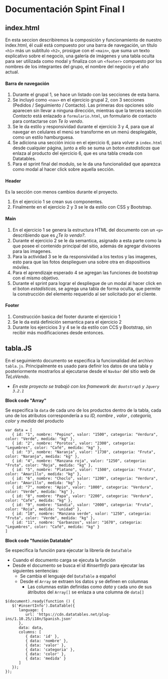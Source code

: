 # Documentación Spint Final I

## **index.html**
En esta seccion describiremos la composición y funcionamiento de nuestro index.html, él cuál está compuesto por una barra de navegación, un título `<h1>` más un subtítulo `<h2>`, prosigue con el `<main>`, que suma un texto explicativo sobre el negocio, una galería de imágenes y una tabla oculta para ser utilizada como modal y finaliza con un `<footer>` compuesto por los nombres de los integrantes del grupo, el nombre del negocio y el año actual.

#### **Barra de navegación**
1. Durante el grupal 1, se hace un listado con las secciones de esta barra.
2. Se incluyó como `<nav>` en el ejercicio grupal 2, con 3 secciones (Pedidos / Seguimiento / Contacto). Las primeras dos opciones sólo aparecen sin llevar a ninguna dirección, mientras que la tercera sección *Contacto* está enlazado a `formulario.html`, un formulario de contacto para contactarse con *Te lo vendo*.
3. Se le da estilo y responsividad durante el ejercicio 3 y 4, para que al navegar en celulares el menú se transforme en un menú desplegable, como un estilo hamburguesa.
4. Se adiciona una sección inicio en el ejercicio 6, para volver a `index.html` desde cualquier página, junto a ello se suma un boton *estadisticas* que enlaza al producto del ejercicio 6, que es una tabla creada con Datatables. 
5. Para el sprint final del modulo, se le da una funcionalidad que aparezca como modal al hacer click sobre aquella sección.

#### Header
Es la sección con menos cambios durante el proyecto. 
1. En el ejercicio 1 se crean sus componentes.
2. Finalmente en el ejercicio 2 y 3 se le da estilo con CSS y Bootstrap.

#### Main
1. En el ejercicio 1 se genera la estructura HTML del documento con un `<p>` describiendo que es *¿Te lo vendo?*.
2. Durante el ejercicio 2 se le da semantica, asignado a esta parte como la que posee el contenido principal del sitio, además de agregar divisores para las imagenes.
3. Para la actividad 3 se le da responsividad a los textos y las imagenes, esto para que las fotos desplieguen una sobre otra en dispositivos móviles.
4. Para el aprendizaje esperado 4 se agregan las funciones de bootstrap con el mismo objetivo.
5. Durante el sprint para lograr el despliegue de un modal al hacer click en el boton *estadísticas*, se agrega una tabla de forma oculta, que permite la construcción del elemento requerido al ser solicitado por el cliente.

#### Footer
1. Construcción basica del footer durante el ejercicio 1
2. Se le da está definición semantica para el ejercicio 2
3. Durante los ejercicios 3 y 4 se le da estilo con CCS y Bootstrap, sin recibir más modificaciones desde entonces.

## **tabla.JS**

En el seguimiento documento se especifica la funcionalidad del archivo `tabla.js`. Principalmente es usado para definir los datos de una tabla y posteriormente mostrarlos al ejecutarse desde el `Navbar` del sitio web de *TeLoVendo*.

+ _En este proyecto se trabajó con los framework de: `Bootstrap5` y  `Jquery 3.2.1`_


**Block code "Array"**

Se especifica la `data` de cada uno de los productos dentro de la tabla, cada uno de los atributos correspondería a su _ID, nombre , valor , categoría, color_ y _medida_ del producto 
```
var data = [
   { id: "1", nombre: "Pepino", valor: "1500", categoria: "Verdura", color: "Verde", medida: "kg" },
   { id: "2", nombre: "Porotos", valor: "2300", categoria: "Legumbres", color: "Café", medida: "kg" },
   { id: "3", nombre: "Naranja", valor: "1730", categoria: "Fruta", color: "Naranja", medida: "kg" },
   { id: "4", nombre: "Manzana roja", valor: "1250", categoria: "Fruta", color: "Roja", medida: "kg" },
   { id: "5", nombre: "Platano", valor: "1500", categoria: "Fruta", color: "Amarillo", medida: "kg" },
   { id: "6", nombre: "Choclo", valor: "1200", categoria: "Verdura", color: "Amarillo", medida: "kg" },
   { id: "7", nombre: "Apio", valor: "1000", categoria: "Verdura", color: "Verde", medida: "kg" },
   { id: "8", nombre: "Papa", valor: "2200", categoria: "Verdura", color: "Cafe", medida: "kg" },
   { id: "9", nombre: "Sandia", valor: "2000", categoria: "Fruta", color: "Roja", medida: "unidad" },
   { id: "10", nombre: "Manzana verde", valor: "1250", categoria: "Fruta", color: "Verde", medida: "kg" },
   { id: "11", nombre: "Garbanzos", valor: "1670", categoria: "Legumbres", color: "Café", medida: "kg" }
]
```



**Block code "función Datatable"**

Se especifica la función para ejecutar la librería de `DataTable`

+ Cuando el documento carga se ejecuta la función
+ Desde el documento se busca el id _#insertInfo_ para ejecutar las siguientes sentencias:
  - Se cambia el lenguaje del `DataTable` a español
  + Desde el `Array` se extraen los datos y se definen en columnas
    * Las columnas están definidas como _data_ y cada uno de sus átributos del `Array[]` se enlaza a una columna de `data[]`
```
$(document).ready(function () {
   $('#insertInfo').DataTable({
      language: {
         url: 'https://cdn.datatables.net/plug-ins/1.10.25/i18n/Spanish.json'
      },
      data: data,
      columns: [
         { data: 'id' },
         { data: 'nombre' },
         { data: 'valor' },
         { data: 'categoria' },
         { data: 'color' },
         { data: 'medida' }
      ]
   });
});
```

